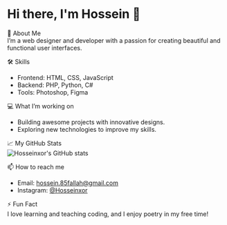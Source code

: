 # Hi there, I'm Hossein 👋  

🌟 About Me  
I’m a web designer and developer with a passion for creating beautiful and functional user interfaces.  

🛠 Skills  
- Frontend: HTML, CSS, JavaScript
- Backend: PHP, Python, C#  
- Tools: Photoshop, Figma  

💻 What I’m working on  
- Building awesome projects with innovative designs.  
- Exploring new technologies to improve my skills.  

📈 My GitHub Stats  
![Hosseinxor's GitHub stats](https://github-readme-stats.vercel.app/api?username=Hosseinxor&show_icons=true&theme=radical)  

📫 How to reach me  
- Email: [hossein.85fallah@gmail.com](mailto:hossein.85fallah@gmail.com)  
- Instagram: [@Hosseinxor](https://instagram.com/Hosseinxor)  

⚡ Fun Fact  
I love learning and teaching coding, and I enjoy poetry in my free time!

